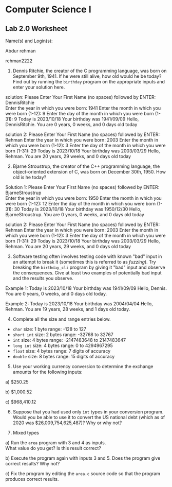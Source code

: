 
# Computer Science I 
## Lab 2.0 Worksheet

Name(s) and Login(s):

Abdur rehman 

rehman2222


1. Dennis Ritchie, the creator of the C programming language,
was born on September 9th, 1941.  If he were still alive,
how old would he be today?  Find out by running the `birthday`
program on the appropriate inputs and enter your solution here.

solution:
Please Enter Your First Name (no spaces) followed by ENTER: DennisRitchie  
Enter the year in which you were born: 1941
Enter the month in which you were born (1-12): 9
Enter the day of the month in which you were born (1-31): 9
Today is 2023/10/18
Your birthday was 1941/09/09
Hello, DennisRitchie.  You are 0 years, 0 weeks, and 0 days old today

solution 2:
Please Enter Your First Name (no spaces) followed by ENTER: Rehman
Enter the year in which you were born: 2003
Enter the month in which you were born (1-12): 3
Enter the day of the month in which you were born (1-31): 29
Today is 2023/10/18
Your birthday was 2003/03/29
Hello, Rehman.  You are 20 years, 29 weeks, and 0 days old today




2. Bjarne Stroustrup, the creator of the C++ programming
language, the object-oriented extension of C, was born on
December 30th, 1950.  How old is he today?

Solution 1:
Please Enter Your First Name (no spaces) followed by ENTER: BjarneStroustrup  
Enter the year in which you were born: 1950
Enter the month in which you were born (1-12): 12
Enter the day of the month in which you were born (1-31): 30
Today is 2023/10/18
Your birthday was 1950/12/30
Hello, BjarneStroustrup.  You are 0 years, 0 weeks, and 0 days old today

solution 2:
Please Enter Your First Name (no spaces) followed by ENTER: Rehman
Enter the year in which you were born: 2003
Enter the month in which you were born (1-12): 3
Enter the day of the month in which you were born (1-31): 29
Today is 2023/10/18
Your birthday was 2003/03/29
Hello, Rehman.  You are 20 years, 29 weeks, and 0 days old today



3. Software testing often involves testing code with known
"bad" input in an attempt to break it (sometimes this is
referred to as *fuzzing*).  Try breaking the `birthday_cli`
program by giving it "bad" input and observe the consequences.
Give at least two examples of potentially bad input and the
results you observe.

Example 1:
Today is 2023/10/18
Your birthday was 1941/09/09
Hello, Dennis.  You are 0 years, 0 weeks, and 0 days old today.

Example 2:
Today is 2023/10/18
Your birthday was 2004/04/04
Hello, Rehman.  You are 19 years, 28 weeks, and 1 days old today.


4. Complete all the size and range entries below.

* `char`
  size: 1 byte
  range: -128 to 127
* `short int`
  size: 2 bytes 
  range: -32768 to 32767
* `int`
  size: 4 bytes 
  range: -2147483648 to 2147483647
* `long int`
  size: 4 bytes 
  range: 0 to 4294967295
* `float`
  size: 4 bytes 
  range: 7 digits of accuracy
* `double`
  size: 8 bytes
  range: 15 digits of accuracy


5. Use your working currency conversion to determine
the exchange amounts for the following inputs:

  a) $250.25

  b) $1,000.52

  c) $968,410.12



6. Suppose that you had used only `int` types
in your conversion program.  Would you be able
to use it to convert the US national debt
(which as of 2020 was \$26,009,754,625,487)?
Why or why not?




7. Mixed types

a) Run the `area` program with 3 and 4 as inputs.  
What value do you get?  Is this result correct?


b) Execute the program again with inputs 3 and 5.
Does the program give correct results?  Why not?


c) Fix the program by editing the `area.c` source
code so that the program produces correct results.
